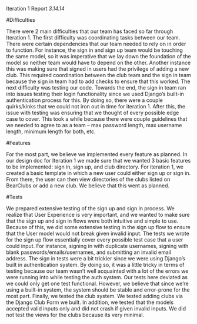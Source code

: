 Iteration 1 Report
*3.14.14*

#Difficulties

There were 2 main difficulties that our team has faced so far through Iteration 1.  The first difficulty was coordinating tasks between our team. There were certain dependencies that our team needed to rely on in order to function. For instance, the sign in and sign up team would be touching the same model, so it was imperative that we lay down the foundation of the model so neither team would have to depend on the other. Another instance this was making sure that signed in users had the privilege of adding a new club. This required coordination between the club team and the sign in team because the sign in team had to add checks to ensure that this worked. The next difficulty was testing our code. Towards the end, the sign in team ran into issues testing their login functionality since we used Django’s built-in authentication process for this. By doing so, there were a couple quirks/kinks that we could not iron out in time for iteration 1. After this, the issue with testing was ensuring that we thought of every possible edge case to cover. This took a while because there were couple guidelines that we needed to agree to as a team – max password length, max username length, minimum length for both, etc.

#Features

For the most part, we believe we implemented every feature as planned. In our design doc for Iteration 1 we made sure that we wanted 3 basic features to be implemented: sign in, sign up, and club directory. For iteration 1, we created a basic template in which a new user could either sign up or sign in. From there, the user can then view directories of the clubs listed on BearClubs or add a new club. We believe that this went as planned.

#Tests

We prepared extensive testing of the sign up and sign in process. We realize that User Experience is very important, and we wanted to make sure that the sign up and sign in flows were both intuitive and simple to use. Because of this, we did some extensive testing in the sign up flow to ensure that the User model would not break given invalid input. The tests we wrote for the sign up flow essentially cover every possible test case that a user could input. For instance, signing in with duplicate usernames, signing with blank passwords/emails/usernames, and submitting an invalid email address. The sign in tests were a bit trickier since we were using Django’s built in authentication system. By doing so, it was a little tricky in terms of testing because our team wasn’t well acquainted with a lot of the errors we were running into while testing the auth system. Our tests here deviated as we could only get one test functional. However, we believe that since we’re using a built-in system, the system should be stable and error-prone for the most part. Finally, we tested the club system. We tested adding clubs via the Django Club Form we built. In addition, we tested that the models accepted valid inputs only and did not crash if given invalid inputs. We did not test the views for the clubs because its very minimal. 

